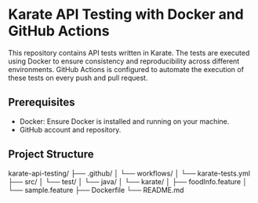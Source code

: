 # Karate API Testing with Docker and GitHub Actions

This repository contains API tests written in Karate. The tests are executed using Docker to ensure consistency and reproducibility across different environments. GitHub Actions is configured to automate the execution of these tests on every push and pull request.

## Prerequisites

- Docker: Ensure Docker is installed and running on your machine.
- GitHub account and repository.

## Project Structure

karate-api-testing/
├── .github/
│ └── workflows/
│ └── karate-tests.yml
├── src/
│ └── test/
│ └── java/
│ └── karate/
│ ├── foodInfo.feature
│ └── sample.feature
├── Dockerfile
└── README.md